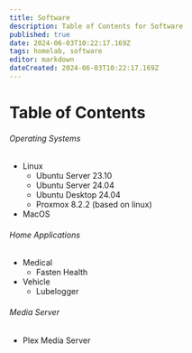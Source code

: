 ```yaml
---
title: Software
description: Table of Contents for Software
published: true
date: 2024-06-03T10:22:17.169Z
tags: homelab, software
editor: markdown
dateCreated: 2024-06-03T10:22:17.169Z
---
```


# Table of Contents

###### Operating Systems
- Linux
  - Ubuntu Server 23.10
  - Ubuntu Server 24.04
  - Ubuntu Desktop 24.04
  - Proxmox 8.2.2 (based on linux)
- MacOS

###### Home Applications
- Medical
  - Fasten Health
- Vehicle
  - Lubelogger

###### Media Server
- Plex Media Server
